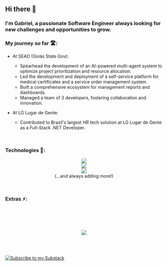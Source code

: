 ## Hi there 👋

### I'm **Gabriel**, a passionate Software Engineer always looking for new challenges and opportunities to grow.

### My journey so far 🛣️:
- At SEAD (Goiás State Gov):
  - Spearhead the development of an AI-powered multi-agent system to optimize project prioritization and resource allocation.
  - Led the development and deployment of a self-service platform for medical certificates and a service order management system.
  - Built a comprehensive ecosystem for management reports and dashboards.
  - Managed a team of 3 developers, fostering collaboration and innovation.
    
- At LG Lugar de Gente:
  -   Contributed to Brazil's largest HR tech solution at LG Lugar de Gente as a Full-Stack .NET Developer.
<br/>

### Technologies 📡:

<p align="center">
  <a href="https://skillicons.dev">
    <img src="https://skillicons.dev/icons?i=py,cs,java" />
    <br/>
    <img src="https://skillicons.dev/icons?i=html,css,js,react" />
    <br/>
    <img src="https://skillicons.dev/icons?i=docker,git,mysql,mongodb" />
  </a>
  <br/>
(…and always adding more!)
</p>
<br/>

### Extras ⚡:


<p align="center">
  <br/><br/><br/><br/>
  <img src="https://leetcard.jacoblin.cool/Gabriel-Mesq?theme=nord&font=Manjari?width=500&height=200" />
  <br/><br/><br/><br/>
</p>

  [![Subscribe to my Substack](https://img.shields.io/badge/Substack-Read%20My%20Posts-orange?logo=substack&style=for-the-badge)](https://substack.com/@devgabrielmesquita)
